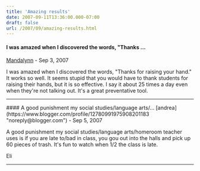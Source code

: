 ```yaml
---
title: 'Amazing results'
date: 2007-09-11T13:36:00.000-07:00
draft: false
url: /2007/09/amazing-results.html
---
```


#### I was amazed when I discovered the words, "Thanks ...
[Mandalynn](https://www.blogger.com/profile/14077904950172126572 "noreply@blogger.com") - <time datetime="2007-09-12T07:05:00.000-07:00">Sep 3, 2007</time>

I was amazed when I discovered the words, "Thanks for raising your hand." It works so well. It seems stupid that you would have to thank students for raising their hands, but it is so effective. I say it about 25 times a day even when they're not talking out. It's a great preventative tool.
<hr />
#### A good punishment my social studies/language arts/...
[andrea](https://www.blogger.com/profile/12780991975908201183 "noreply@blogger.com") - <time datetime="2007-09-14T16:06:00.000-07:00">Sep 5, 2007</time>

A good punishment my social studies/language arts/homeroom teacher uses is if you are late to/bad in class, you gou out into the halls and pick up 60 pieces of trash. It's fun to watch when 1/2 the class is late.  
  
Eli
<hr />
